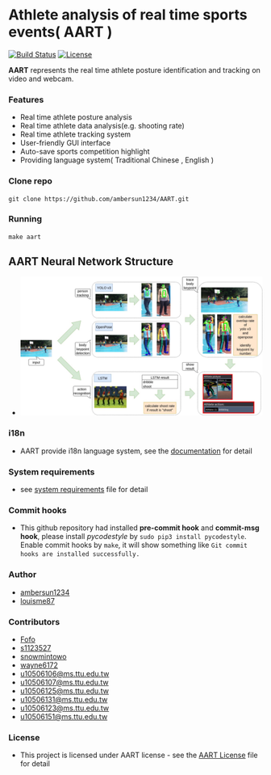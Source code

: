 # Athlete analysis of real time sports events( AART )
[![Build Status](https://travis-ci.com/ambersun1234/AART.svg?token=e57vJgMEsZsXRodR9BkR&branch=master)](https://travis-ci.com/ambersun1234/AART)
[![License](https://img.shields.io/badge/License-aart-lightgray)](./LICENSE)

**AART** represents the real time athlete posture identification and tracking on video and webcam.

### Features
+ Real time athlete posture analysis
+ Real time athlete data analysis(e.g. shooting rate)
+ Real time athlete tracking system
+ User-friendly GUI interface
+ Auto-save sports competition highlight
+ Providing language system( Traditional Chinese , English )

### Clone repo
```=1
git clone https://github.com/ambersun1234/AART.git
```

### Running
```=1
make aart
```

## AART Neural Network Structure
+ ![](./AART_structure.jpg)

### i18n
+ AART provide i18n language system, see the [documentation](./AART_project/src/gettextDocument.md) for detail

### System requirements
+ see [system requirements](./systemRequiremnts.md) file for detail

### Commit hooks
+ This github repository had installed **pre-commit hook** and **commit-msg hook**, please install *pycodestyle* by `sudo pip3 install pycodestyle`. Enable commit hooks by `make`, it will show something like `Git commit hooks are installed successfully.`

### Author
+ [ambersun1234](https://github.com/ambersun1234)
+ [louisme87](https://github.com/louisme87)

### Contributors
+ [Fofo](https://github.com/jr00138017)
+ [s1123527](https://github.com/s1123527)
+ [snowmintowo](https://github.com/snowmint)
+ [wayne6172](https://github.com/wayne6172)
+ u10506106@ms.ttu.edu.tw
+ u10506107@ms.ttu.edu.tw
+ u10506125@ms.ttu.edu.tw
+ u10506131@ms.ttu.edu.tw
+ u10506123@ms.ttu.edu.tw
+ u10506151@ms.ttu.edu.tw

### License
+ This project is licensed under AART license - see the [AART License](./LICENSE) file for detail
